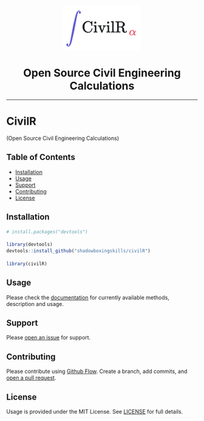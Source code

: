 <p align="center">
  <a href="https://valuegrid.io/pages/civim.html" target="_blank">
    <img border="0" alt="CivilR" src="CivilR_logo.png" width="auto" height="120">
  </a>
</p>

<h1 align="center">Open Source Civil Engineering Calculations</h1>

<hr/>

# CivilR

(Open Source Civil Engineering Calculations)

## Table of Contents

- [Installation](#installation)
- [Usage](#usage)
- [Support](#support)
- [Contributing](#contributing)
- [License](#license)

## Installation

```r
# install.packages("devtools")

library(devtools)
devtools::install_github("shadowboxingskills/civilR")

library(civilR)
```

## Usage

Please check the <a href="https://github.com/shadowboxingskills/civilR/blob/master/doc/civilR_0.1.0.pdf" target="_blank">documentation</a> for currently available methods, description and usage. 


## Support

Please [open an issue](https://github.com/shadowboxingskills/civilR/issues/new) for support.

## Contributing

Please contribute using [Github Flow](https://guides.github.com/introduction/flow/). Create a branch, add commits, and [open a pull request](https://github.com/shadowboxingskills/civilR/compare/).

## License

Usage is provided under the MIT License. 
See [LICENSE](https://github.com/shadowboxingskills/civilR/blob/master/LICENSE) for full details.
